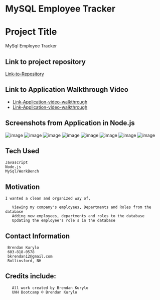 # MySQL Employee Tracker

# Project Title

MySql Employee Tracker

## Link to project repository

[Link-to-Repository](https://github.com/Bkrendan12/MySQL-Employer-Tracker)

## Link to Application Walkthrough Video

- [Link-Application-video-walkthrough](https://www.youtube.com/watch?v=b10LJSIFHI0)
- [Link-Application-video-walkthrough](https://youtu.be/b10LJSIFHI0)

## Screenshots from Application in Node.js

![image](https://user-images.githubusercontent.com/59030105/120572085-69843380-c3e9-11eb-8e97-fc7fb4049e17.png)
![image](https://user-images.githubusercontent.com/59030105/120572151-786ae600-c3e9-11eb-9afe-51ede4a91fbd.png)
![image](https://user-images.githubusercontent.com/59030105/120572182-84ef3e80-c3e9-11eb-87bb-c11241bbacb4.png)
![image](https://user-images.githubusercontent.com/59030105/120572201-8de01000-c3e9-11eb-8541-5c8c14041902.png)
![image](https://user-images.githubusercontent.com/59030105/120572226-97697800-c3e9-11eb-85c1-03ad7e22ec04.png)
![image](https://user-images.githubusercontent.com/59030105/120572249-a0f2e000-c3e9-11eb-8d30-68722afbc7f6.png)
![image](https://user-images.githubusercontent.com/59030105/120572282-aea86580-c3e9-11eb-9807-973d5c720cc2.png)
![image](https://user-images.githubusercontent.com/59030105/120572296-b5cf7380-c3e9-11eb-816e-5b6f783ae4f8.png)

## Tech Used

```
Javascript
Node.js
MySql/WorkBench

```

## Motivation

```
I wanted a clean and organized way of,

   Viewing my company's employees, Departments and Roles from the database
   Adding new employees, departments and roles to the database
   Updating the employee's role's in the database
```

## Contact Information

```
 Brendan Kurylo
 603-818-0578
 bkrendan12@gmail.com
 Rollinsford, NH
```

## Credits include:

```
   All work created by Brendan Kurylo
   UNH Bootcamp © Brendan Kurylo
```
